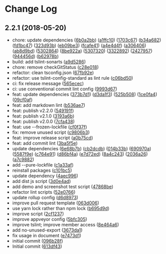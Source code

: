 # Change Log

## 2.2.1 (2018-05-20)
  
* chore: update dependencies ([6b0a2bb](https://github.com/plantain-00/ease-in-out/commit/6b0a2bb34cb5aa8106cdf5b5d8cf467a5a836a56)) ([a1ffc10](https://github.com/plantain-00/ease-in-out/commit/a1ffc1027e9206294aba6556e7a011d922ab2ca5)) ([1703c67](https://github.com/plantain-00/ease-in-out/commit/1703c67a2245ad2f0ed573f62fa76fe921de8e30)) ([b34a682](https://github.com/plantain-00/ease-in-out/commit/b34a6821a24b94ee4ae8388eb2356c1bc05a3232)) ([fd1bc47](https://github.com/plantain-00/ease-in-out/commit/fd1bc478ff7fca115c04a629c38e8f4a9a1ba28e)) ([323d93b](https://github.com/plantain-00/ease-in-out/commit/323d93bc39a941e7c447f03b9aa71d5b814faecd)) ([eb09be3](https://github.com/plantain-00/ease-in-out/commit/eb09be38dbc3b9dbc6a5bfbce13a172264a20620)) ([fcafe41](https://github.com/plantain-00/ease-in-out/commit/fcafe411ef31d8a12f47b9149ce99a1b1439a17a)) ([a4e4d4f](https://github.com/plantain-00/ease-in-out/commit/a4e4d4f090771e0c67aedebbc855680d82cf72d9)) ([a306406](https://github.com/plantain-00/ease-in-out/commit/a306406b64336f289c257d14bbefe3abacc14a78)) ([ab8d9bd](https://github.com/plantain-00/ease-in-out/commit/ab8d9bd7830e0d588b6062707c2ddb33f8bd5cba)) ([5302864](https://github.com/plantain-00/ease-in-out/commit/5302864c1254699125d2d6f84988347e001ab7c3)) ([8be922a](https://github.com/plantain-00/ease-in-out/commit/8be922aa28b0291b75bc92c9ec65ccfd5332c48f)) ([5307320](https://github.com/plantain-00/ease-in-out/commit/53073204e75567199651e02b73ff52f046f1c176)) ([3322892](https://github.com/plantain-00/ease-in-out/commit/3322892fb6897e362b45f260fc63c32455601930)) ([2427957](https://github.com/plantain-00/ease-in-out/commit/2427957e9e5562138deb7d00c4b255ddcfba7371)) ([944456d](https://github.com/plantain-00/ease-in-out/commit/944456d6422e91ba6f6ec3ac6effc2cab150325a)) ([b62978b](https://github.com/plantain-00/ease-in-out/commit/b62978badf30768a7f6d52bc2b614db0b8bcd3df))
* build: add tslint-sonarts ([a9d5286](https://github.com/plantain-00/ease-in-out/commit/a9d5286043cced53b33bf9aea766187c0b098843))
* chore: remove checkGitStatus ([c28e018](https://github.com/plantain-00/ease-in-out/commit/c28e018efa1932a7c55820e819c7772b31d0b721))
* refactor: clean tsconfig.json ([67fb92e](https://github.com/plantain-00/ease-in-out/commit/67fb92e76ac3bd39141a5d53011d4f2331e5d2f2))
* refactor: use tslint-config-standard as lint rule ([c06bd50](https://github.com/plantain-00/ease-in-out/commit/c06bd50a770488045ed9cac170b380eeea86fa3d))
* ci: fix release message ([565ecec](https://github.com/plantain-00/ease-in-out/commit/565ecec9539601a5cdc95df9d643104161db9ad2))
* ci: use conventional commit lint config ([9993d67](https://github.com/plantain-00/ease-in-out/commit/9993d670e4c496c8f81d83704ccda850f841db92))
* feat: update dependencies ([373b7d1](https://github.com/plantain-00/ease-in-out/commit/373b7d1ac8d5f38717511ffa6b92e2eff68e7486)) ([d3da1f3](https://github.com/plantain-00/ease-in-out/commit/d3da1f3d086e852f01986429a4a51aea23db4bf5)) ([525b508](https://github.com/plantain-00/ease-in-out/commit/525b508118e68c1ec499f29a46791a4977068917)) ([1ce0fa4](https://github.com/plantain-00/ease-in-out/commit/1ce0fa413007d3a8668e158d014cbb7f9beaed0d)) ([09cf0af](https://github.com/plantain-00/ease-in-out/commit/09cf0af97a6c4f4d11ec62722046ad5c68efbf06))
* feat: add markdown lint ([b536ae7](https://github.com/plantain-00/ease-in-out/commit/b536ae78b5f33202c031771359bf2970598dabe4))
* feat: publish v2.2.0 ([549191f](https://github.com/plantain-00/ease-in-out/commit/549191f419fa9e63edab7282a7fbe5ade33ad06e))
* feat: publish v2.1.0 ([3193a6b](https://github.com/plantain-00/ease-in-out/commit/3193a6b6a631b06bdf5a927a8cd178a06d348ff4))
* feat: publish v2.0.0 ([7cfa438](https://github.com/plantain-00/ease-in-out/commit/7cfa4387583df4446022b5e6f3fa4c24c272c594))
* feat: use --frozen-lockfile ([cf0f37f](https://github.com/plantain-00/ease-in-out/commit/cf0f37f9fcc00d5f0189cc4c69e1c89d94550eb9))
* fix: remove unused script ([c9806b3](https://github.com/plantain-00/ease-in-out/commit/c9806b3adcf802dd4b26c76a715726236f76c0d7))
* feat: improve release script ([a0b75cd](https://github.com/plantain-00/ease-in-out/commit/a0b75cde19513aa85f62db7d6e09d864e4778f26))
* feat: add commit lint ([3ba5f5e](https://github.com/plantain-00/ease-in-out/commit/3ba5f5ea9dacdfbca754c85700a779c0058fbd92))
* update dependencies ([6e68b7b](https://github.com/plantain-00/ease-in-out/commit/6e68b7b8e9fd966426d27b5ea79a946a9c4c169f)) ([cb2dcdb](https://github.com/plantain-00/ease-in-out/commit/cb2dcdbd49d1ca5f745e47603af6a88504c19634)) ([014b33b](https://github.com/plantain-00/ease-in-out/commit/014b33bdf04dd5978ea948b61fc2ad20d3455323)) ([690970a](https://github.com/plantain-00/ease-in-out/commit/690970a2e4b44d1b9e60a0b3c1a2baed5c724289)) ([5587f9e](https://github.com/plantain-00/ease-in-out/commit/5587f9e73cfaece1b288f6aa545513c16f0cc556)) ([c764e91](https://github.com/plantain-00/ease-in-out/commit/c764e9162ad2ad7d27c48f784b756395e7d146d9)) ([d86bf4a](https://github.com/plantain-00/ease-in-out/commit/d86bf4a0c7cf6620c0aa3d92025efaf408ee4b3a)) ([e7d72ed](https://github.com/plantain-00/ease-in-out/commit/e7d72ed3e5ed4017a2c5128c652175b4ae467d76)) ([8a4c243](https://github.com/plantain-00/ease-in-out/commit/8a4c2435cc93d0658640b2727d923cc08dcce017)) ([2036a26](https://github.com/plantain-00/ease-in-out/commit/2036a26cb4087f2f6bc1b24335cf67a4f51dbd2a)) ([a7c9882](https://github.com/plantain-00/ease-in-out/commit/a7c9882ef943452e8e9757cdfcaa3853041e694e))
* add --pure-lockfile ([c1a33af](https://github.com/plantain-00/ease-in-out/commit/c1a33afb5c7a4655f866837b150ba169cffc8034))
* reinstall packages ([c101bc5](https://github.com/plantain-00/ease-in-out/commit/c101bc534bab6007f4f269c4bb7cfe7d309999e8))
* update dependency ([4aec996](https://github.com/plantain-00/ease-in-out/commit/4aec9962a7c97095636b2df7a96a7dd9d3919290))
* add dist js script ([3d0e4ad](https://github.com/plantain-00/ease-in-out/commit/3d0e4ad4dd18543ad63edd7ff145bb0e73c141b3))
* add demo and screenshot test script ([47868be](https://github.com/plantain-00/ease-in-out/commit/47868be5ec1dc2f8f15548efc90a3064cb879113))
* refactor lint scripts ([52e0766](https://github.com/plantain-00/ease-in-out/commit/52e07666c9521a96bf07875a2bb6a1371946c7b1))
* update rollup config ([d6d8973](https://github.com/plantain-00/ease-in-out/commit/d6d8973eb6edb556845edc93aa2c38be293a9d94))
* improve pull request template ([063d006](https://github.com/plantain-00/ease-in-out/commit/063d006cb2ee39004eefd3926054f1c2b34c8601))
* use yarn lock rather than npm lock ([b695d9d](https://github.com/plantain-00/ease-in-out/commit/b695d9db5ad2962c16856a4001d73ff26f9c38d0))
* improve script ([2cf1237](https://github.com/plantain-00/ease-in-out/commit/2cf1237cd81a81c8e087c5a045809f203075e153))
* improve appveyor config ([5bfc305](https://github.com/plantain-00/ease-in-out/commit/5bfc305ce0c2cffe13158811a0cb6437497bbd4d))
* improve tslint; improve member access ([8e464a6](https://github.com/plantain-00/ease-in-out/commit/8e464a6eed736374ddd6212b32de7bc2688eafb6))
* add no-unused-export ([3673da1](https://github.com/plantain-00/ease-in-out/commit/3673da1a4df86ed3c1b0860abc52b58e958b421f))
* fix usage in document ([e7473d1](https://github.com/plantain-00/ease-in-out/commit/e7473d16a4883a7ab7a7c8567df7c5b3fe3246b1))
* initial commit ([096b28f](https://github.com/plantain-00/ease-in-out/commit/096b28fa030dc6c4c62d8dd3a758077b780be454))
* Initial commit ([613df43](https://github.com/plantain-00/ease-in-out/commit/613df43c3a69ed081565b57b07a7c77d67ce1914))
